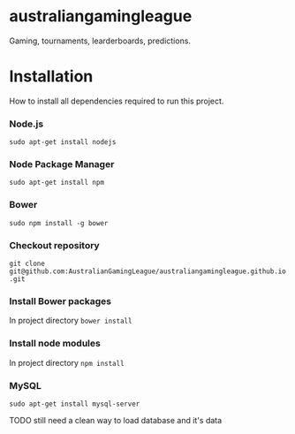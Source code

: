 # australiangamingleague
Gaming, tournaments, learderboards, predictions. 

# Installation
How to install all dependencies required to run this project.

### Node.js
`sudo apt-get install nodejs`

### Node Package Manager
`sudo apt-get install npm`

### Bower
`sudo npm install -g bower`

### Checkout repository
`git clone git@github.com:AustralianGamingLeague/australiangamingleague.github.io.git`

### Install Bower packages
In project directory `bower install`

### Install node modules
In project directory `npm install`

### MySQL
`sudo apt-get install mysql-server`

TODO still need a clean way to load database and it's data

